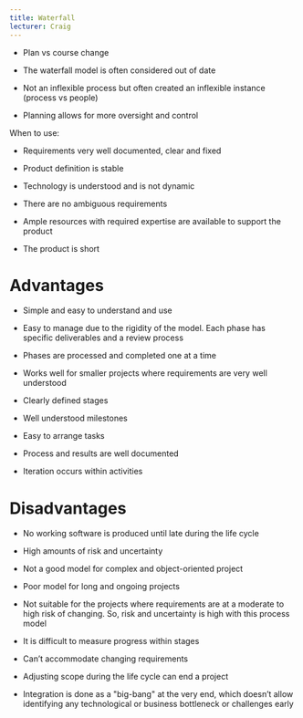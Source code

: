 ```yaml
---
title: Waterfall
lecturer: Craig
---
```


-   Plan vs course change

-   The waterfall model is often considered out of date

-   Not an inflexible process but often created an inflexible instance
    (process vs people)

-   Planning allows for more oversight and control

When to use:

-   Requirements very well documented, clear and fixed

-   Product definition is stable

-   Technology is understood and is not dynamic

-   There are no ambiguous requirements

-   Ample resources with required expertise are available to support the
    product

-   The product is short

# Advantages

-   Simple and easy to understand and use

-   Easy to manage due to the rigidity of the model. Each phase has
    specific deliverables and a review process

-   Phases are processed and completed one at a time

-   Works well for smaller projects where requirements are very well
    understood

-   Clearly defined stages

-   Well understood milestones

-   Easy to arrange tasks

-   Process and results are well documented

-   Iteration occurs within activities

# Disadvantages

-   No working software is produced until late during the life cycle

-   High amounts of risk and uncertainty

-   Not a good model for complex and object-oriented project

-   Poor model for long and ongoing projects

-   Not suitable for the projects where requirements are at a moderate
    to high risk of changing. So, risk and uncertainty is high with this
    process model

-   It is difficult to measure progress within stages

-   Can’t accommodate changing requirements

-   Adjusting scope during the life cycle can end a project

-   Integration is done as a "big-bang" at the very end, which doesn’t
    allow identifying any technological or business bottleneck or
    challenges early

